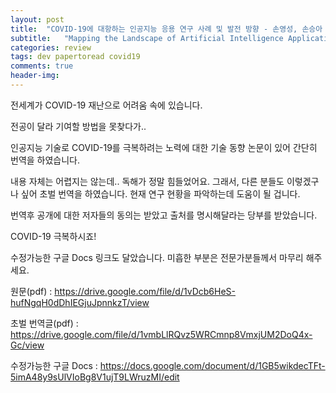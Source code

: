 ```yaml
---
layout: post
title:  "COVID-19에 대항하는 인공지능 응용 연구 사례 및 발전 방향 - 손영성, 손승아 역"
subtitle:   "Mapping the Landscape of Artificial Intelligence Applications"
categories: review
tags: dev papertoread covid19
comments: true
header-img: 
---
```


전세계가 COVID-19 재난으로 어려움 속에 있습니다.

전공이 달라 기여할 방법을 못찾다가..

인공지능 기술로 COVID-19를 극복하려는 노력에 대한 기술 동향 논문이 있어 간단히 번역을 하였습니다.

내용 자체는 어렵지는 않는데.. 독해가 정말 힘들었어요. 그래서, 다른 분들도 이렇겠구나 싶어 초벌 번역을 하였습니다. 현재 연구 현황을 파악하는데 도움이 될 겁니다.

번역후 공개에 대한 저자들의 동의는 받았고 출처를 명시해달라는 당부를 받았습니다.

COVID-19 극복하시죠!

수정가능한 구글 Docs 링크도 달았습니다. 미흡한 부분은 전문가분들께서 마무리 해주세요.

원문(pdf) : https://drive.google.com/file/d/1vDcb6HeS-hufNgqH0dDhIEGjuJpnnkzT/view

초벌 번역글(pdf) : https://drive.google.com/file/d/1vmbLlRQvz5WRCmnp8VmxjUM2DoQ4x-Gc/view

수정가능한 구글 Docs : https://docs.google.com/document/d/1GB5wikdecTFt-5imA48y9sUlVIoBg8V1ujT9LWruzMI/edit
